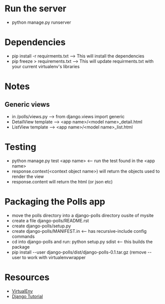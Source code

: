 

# Run the server
- python manage.py runserver

# Dependencies
- pip install -r requirments.txt --> This will install the dependencies
- pip freeze > requirements.txt --> This will update requirments.txt with your current virtualenv's libraries

# Notes

## Generic views
- in /polls/views.py --> from django.views import generic
- DetailView template --> \<app name\>/\<model name\>_detail.html
- ListView template --> \<app name\>/\<model name\>_list.html

# Testing
- python manage.py test \<app name\> <-- run the test found in the \<app name\>
- response.context(\<context object name\>) will return the objects used to
  render the view
- response.content will return the html (or json etc)

# Packaging the Polls app
- move the polls directory into a django-polls directory ousite of mysite
- create a file django-polls/README.rst
- create django-polls/setup.py
- create django-polls/MANIFEST.in <-- has recursive-include config commands
- cd into django-polls and run: python setup.py sdist <-- this builds the
  package
- pip install --user django-polls/dist/django-polls-0.1.tar.gz (remove --user to
  work with virtualenvwrapper

# Resources
- [VirtualEnv][]
- [Django Tutorial][]


[virtualenv]: http://docs.python-guide.org/en/latest/dev/virtualenvs/
[django tutorial]: https://docs.djangoproject.com/en/1.8/intro/tutorial01/
